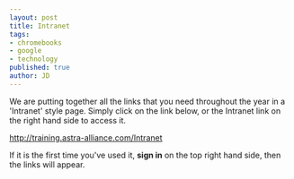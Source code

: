 ```yaml
---
layout: post
title: Intranet
tags:
- chromebooks
- google
- technology
published: true
author: JD
---
```


We are putting together all the links that you need throughout the year in a 'Intranet' style page. Simply click on the link below, or the Intranet link on the right hand side to access it.

http://training.astra-alliance.com/Intranet

If it is the first time you've used it, __sign in__ on the top right hand side, then the links will appear.
